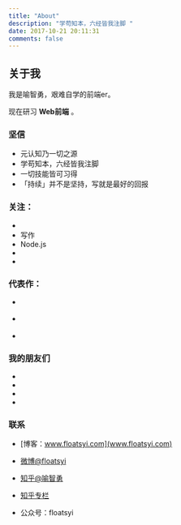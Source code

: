 ```yaml
---
title: "About"
description: "学苟知本，六经皆我注脚 "
date: 2017-10-21 20:11:31
comments: false
---
```





## 关于我
我是喻智勇，艰难自学的前端er。

现在研习 **Web前端** 。

### 坚信


- 元认知乃一切之源
- 学苟知本，六经皆我注脚
- 一切技能皆可习得
- 「持续」并不是坚持，写就是最好的回报


### 关注：


- []()
- 写作
- Node.js
- []()
- []()




### 代表作：

- []()

- []()

- []()


### 我的朋友们

- []()
- []()
- []()
- []()

### 联系

- [博客：www.floatsyi.com](www.floatsyi.com)

- [微博@floatsyi](http://weibo.com/x)

- [知乎@喻智勇](http://www.zhihu.com/people/FloatingShuYin)

- [知乎专栏](http://zhuanlan.zhihu.com/FloatingShuYin)

- 公众号：floatsyi


<center>
    <p><img src="" align="center"></p>
</center>
